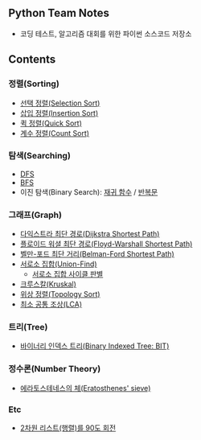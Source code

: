 ## Python Team Notes

- 코딩 테스트, 알고리즘 대회를 위한 파이썬 소스코드 저장소

## Contents

### 정렬(Sorting)

- [선택 정렬(Selection Sort)](/Sorting/Selection_sort.py)
- [삽입 정렬(Insertion Sort)](/Sorting/Insertion_sort.py)
- [퀵 정렬(Quick Sort)](/Sorting/Quick_sort.py)
- [계수 정렬(Count Sort)](/Sorting/Count_sort.py)

### 탐색(Searching)

- [DFS](/Searching/DFS.py)
- [BFS](/Searching/BFS.py)
- 이진 탐색(Binary Search): [재귀 함수](/Searching/Binary_search_recursive_function.py) / [반복문](/Searching/Binary_search_repeated_statements.py)

### 그래프(Graph)

- [다익스트라 최단 경로(Dijkstra Shortest Path)](/Graph/Dijkstra.py)
- [플로이드 워셜 최단 경로(Floyd-Warshall Shortest Path)](/Graph/Floyd_Warshall.py)
- [벨만-포드 최단 거리(Belman-Ford Shortest Path)](/Graph/Belman-Ford_shortest_path.py)
- [서로소 집합(Union-Find)](/Graph/Union-Find.py)
  - [서로소 집합 사이클 판별](/Graph/Union-Find_cycle.py)
- [크루스칼(Kruskal)](/Graph/Kruskal.py)
- [위상 정렬(Topology Sort)](/Graph/Topology_sort.py)
- [최소 공통 조상(LCA)](/Graph/LCA.py)

### 트리(Tree)

- [바이너리 인덱스 트리(Binary Indexed Tree: BIT)](/Tree/Binary_indexed_tree.py)

### 정수론(Number Theory)

- [에라토스테네스의 체(Eratosthenes' sieve)](/Number_Theory/Prime_number.py)

### Etc

- [2차원 리스트(행렬)를 90도 회전](/Etc/rotate_a_matrix_by_90_degree.py)
